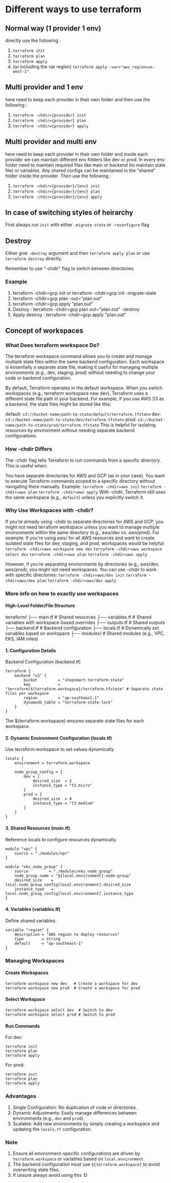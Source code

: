 # Different ways to use terraform
## Normal way (1 provider 1 env)
directly use the following : 
1. `terraform init`
2. `terraform plan`
3. `terraform apply`
4. (or including the var region) `terraform apply -var="aws_region=us-west-1"`

## Multi provider and 1 env
here need to keep each provider in their own folder and then use the following :
1. `terraform -chdir={provider} init`
2. `terraform -chdir={provider} plan`
3. `terraform -chdir={provider} apply`

## Multi provider and multi env
here need to keep each provider in their own folder 
and inside each provider we can maintain different env folders like dev or prod.
In every env folder need to maintain required files like main or backend (to maintain state file) or variables.
Any shared configs can be maintained in the "shared" folder inside the provider.
Then use the following :
1. `terraform -chdir={provider}/{env} init`
2. `terraform -chdir={provider}/{env} plan`
3. `terraform -chdir={provider}/{env} apply`


## In case of switching styles of heirarchy
First always run
`init` with either `-migrate-state` or `-reconfigure` flag

## Destroy
Either give `-destroy` argument and then `terraform apply plan` or use `terraform destroy` directly. 

Remember to use "-chdir" flag to switch between directories.


### Example 
1. terraform -chdir=gcp init  or terraform -chdir=gcp init -migrate-state
2. terraform -chdir=gcp plan -out="plan.out"
3. terraform -chdir=gcp apply "plan.out"
4. Destroy : terraform -chdir=gcp plan out="plan.out" -destroy
5. Apply destroy : terraform -chdir=gcp apply "plan.out"


## Concept of workspaces
### What Does terraform workspace Do?
The terraform workspace command allows you to create and manage multiple state files within the same backend configuration. 
Each workspace is essentially a separate state file, making it useful for managing multiple environments (e.g., dev, staging, prod) 
without needing to change your code or backend configuration.

By default, Terraform operates in the default workspace.
When you switch workspaces (e.g., terraform workspace new dev), Terraform uses a different state file path in your backend.
For example, if you use AWS S3 as a backend, the state files might be stored like this:

default: `s3://bucket-name/path-to-state/default/terraform.tfstate`
dev: `s3://bucket-name/path-to-state/dev/terraform.tfstate`
prod: `s3://bucket-name/path-to-state/prod/terraform.tfstate`
This is helpful for isolating resources by environment without needing separate backend configurations.

### How -chdir Differs
The -chdir flag tells Terraform to run commands from a specific directory. This is useful when:

You have separate directories for AWS and GCP (as in your case).
You want to execute Terraform commands scoped to a specific directory without navigating there manually.
Example:
`terraform -chdir=aws init`
`terraform -chdir=aws plan`
`terraform -chdir=aws apply`
With -chdir, Terraform still uses the same workspace (e.g., `default`) unless you explicitly switch it.

### Why Use Workspaces with -chdir?
If you’re already using -chdir to separate directories for AWS and GCP, you might not need terraform workspace 
unless you want to manage multiple environments within the same directory (e.g., aws/dev vs. aws/prod).
For example:
If you're using aws/ for all AWS resources and want to create isolated state files for dev, staging, and prod, workspaces would be helpful:
`terraform -chdir=aws workspace new dev`
`terraform -chdir=aws workspace select dev`
`terraform -chdir=aws plan`
`terraform -chdir=aws apply`

However, if you’re separating environments by directories (e.g., aws/dev, aws/prod), you might not need workspaces. 
You can use -chdir to work with specific directories:
`terraform -chdir=aws/dev init`
`terraform -chdir=aws/dev plan`
`terraform -chdir=aws/dev apply`

### More info on how to exactly use workspaces
#### High-Level Folder/File Structure
terraform/
├── main.tf        # Shared resources
├── variables.tf   # Shared variables with workspace-based overrides
├── outputs.tf     # Shared outputs
├── backend.tf     # Backend configuration
├── locals.tf      # Dynamically set variables based on workspace
├── modules/       # Shared modules (e.g., VPC, EKS, IAM roles)

#### 1. Configuration Details
Backend Configuration (backend.tf)
```
terraform {
    backend "s3" {
        bucket         = "shopsmart-terraform-state"
        key            = "terraform/${terraform.workspace}/terraform.tfstate" # Separate state files per workspace
        region         = "ap-southeast-1"
        dynamodb_table = "terraform-state-lock"
    }
}
```
The ${terraform.workspace} ensures separate state files for each workspace.

#### 2. Dynamic Environment Configuration (locals.tf)
Use terraform.workspace to set values dynamically.
```
locals {
    environment = terraform.workspace
    
    node_group_config = {
        dev = {
            desired_size  = 2
            instance_type = "t2.micro"
        }
        prod = {
            desired_size  = 4
            instance_type = "t3.medium"
        }
    }
}
```

#### 3. Shared Resources (main.tf)
Reference locals to configure resources dynamically.
```
module "vpc" {
    source = "./modules/vpc"
}
    
module "eks_node_group" {
    source         = "./modules/eks_node_group"
    node_group_name = "${local.environment}-node-group"
    desired_size    = local.node_group_config[local.environment].desired_size
    instance_type   = local.node_group_config[local.environment].instance_type
}
```

#### 4. Variables (variables.tf)
Define shared variables.
```
variable "region" {
    description = "AWS region to deploy resources"
    type        = string
    default     = "ap-southeast-1"
}
```

### Managing Workspaces
#### Create Workspaces

```
terraform workspace new dev   # Create a workspace for dev
terraform workspace new prod  # Create a workspace for prod
```

#### Select Workspace
```
terraform workspace select dev  # Switch to dev
terraform workspace select prod # Switch to prod
```

#### Run Commands
For dev:
```
terraform init
terraform plan
terraform apply
```
For prod:
```
terraform init
terraform plan
terraform apply
```

### Advantages
1. Single Configuration: No duplication of code or directories. 
2. Dynamic Adjustments: Easily manage differences between environments (e.g., `dev` and `prod`). 
3. Scalable: Add new environments by simply creating a workspace and updating the `locals.tf` configuration.

### Note
1. Ensure all environment-specific configurations are driven by `terraform.workspace` or variables based on `local.environment`. 
2. The backend configuration must use `${terraform.workspace}` to avoid overwriting state files.
3. If unsure always avoid using this :D 
